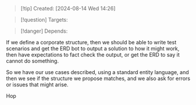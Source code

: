
>[!tip] Created: [2024-08-14 Wed 14:26]

>[!question] Targets: 

>[!danger] Depends: 

If we define a corporate structure, then we should be able to write test scenarios and get the ERD bot to output a solution to how it might work, then have expectations to fact check the output, or get the ERD to say it cannot do something.

So we have our use cases described, using a standard entity language, and then we see if the structure we propose matches, and we also ask for errors or issues that might arise.

Hop
